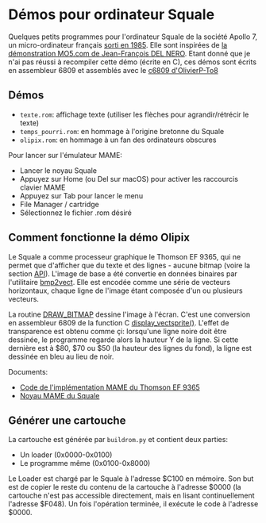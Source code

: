 # Démos pour ordinateur Squale

Quelques petits programmes pour l'ordinateur Squale de la société Apollo 7, un micro-ordinateur français [sorti en 1985](https://www.acbm.com/virus/num_46/25881_Squale_la_surprenante_histoire_de_l_ordinateur_francais_qui_n_a_soi-disant_jamais_ete_commercialise.html). Elle sont inspirées de [la démonstration MO5.com de Jean-François DEL NERO](https://github.com/jfdelnero/Apollo_7_Squale). Etant donné que je n'ai pas réussi à recompiler cette démo (écrite en C), ces démos sont écrits en assembleur 6809 et assemblés avec le [c6809 d'OlivierP-To8](https://github.com/OlivierP-To8/BootFloppyDisk/tree/main/tools)

## Démos

- `texte.rom`: affichage texte (utiliser les flèches pour agrandir/rétrécir le texte)
- `temps_pourri.rom`: en hommage à l'origine bretonne du Squale
- `olipix.rom`: en hommage à un fan des ordinateurs obscures

Pour lancer sur l'émulateur MAME:

- Lancer le noyau Squale
- Appuyez sur Home (ou Del sur macOS) pour activer les raccourcis clavier MAME
- Appuyez sur Tab pour lancer le menu
- File Manager / cartridge
- Sélectionnez le fichier .rom désiré

## Comment fonctionne la démo Olipix

Le Squale a comme processeur graphique le Thomson EF 9365, qui ne permet que d'afficher que du texte et des lignes - aucune bitmap (voire la section [API](API.md)). L'image de base a été convertie en données binaires par l'utilitaire [bmp2vect](https://github.com/jfdelnero/Apollo_7_Squale/tree/master/examples/Squale_Technical_Demo/bmp2vect). Elle est encodée comme une série de vecteurs horizontaux, chaque ligne de l'image étant composée d'un ou plusieurs vecteurs.

La routine [DRAW_BITMAP](olipix.asm#L145) dessine l'image à l'écran. C'est une conversion en assembleur 6809 de la function C [display_vectsprite()](https://github.com/jfdelnero/Apollo_7_Squale/blob/master/examples/Squale_Technical_Demo/deuxd_func.c#L124). L'effet de transparence est obtenu comme çi: lorsqu'une ligne noire doit être dessinée, le programme regarde alors la hauteur Y de la ligne. Si cette dernière est à $80, $70 ou $50 (la hauteur des lignes du fond), la ligne est dessinée en bleu au lieu de noir.

Documents:

- [Code de l'implémentation MAME du Thomson EF 9365](https://github.com/mamedev/mame/blob/master/src/devices/video/ef9365.cpp)
- [Noyau MAME du Squale](https://github.com/mamedev/mame/blob/master/src/mame/skeleton/squale.cpp)

## Générer une cartouche

La cartouche est générée par `buildrom.py` et contient deux parties:

- Un loader (0x0000-0x0100)
- Le programme même (0x0100-0x8000)

Le Loader est chargé par le Squale à l'adresse $C100 en mémoire. Son but est de copier le reste du contenu de la cartouche à l'adresse $0000 (la cartouche n'est pas accessible directement, mais en lisant continuellement l'adresse $F048). Un fois l'opération terminée, il exécute le code à l'adresse $0000.
